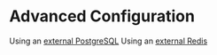 # Advanced Configuration

Using an [external PostgreSQL](external-db/README.md)
Using an [external Redis](external-redis/README.md)
